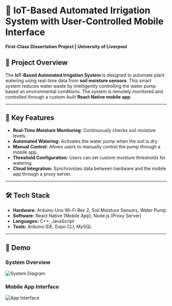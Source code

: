 # 🌿 IoT-Based Automated Irrigation System with User-Controlled Mobile Interface

**First-Class Dissertation Project | University of Liverpool**

## 📖 Project Overview

The **IoT-Based Automated Irrigation System** is designed to automate plant watering using real-time data from **soil moisture sensors**. This smart system reduces water waste by intelligently controlling the water pump based on environmental conditions. The system is remotely monitored and controlled through a custom-built **React Native mobile app**.

---

## 🔧 Key Features

- **Real-Time Moisture Monitoring:** Continuously checks soil moisture levels.  
- **Automated Watering:** Activates the water pump when the soil is dry.  
- **Manual Control:** Allows users to manually control the pump through a mobile app.  
- **Threshold Configuration:** Users can set custom moisture thresholds for watering.  
- **Cloud Integration:** Synchronizes data between hardware and the mobile app through a proxy server.

---

## 🛠️ Tech Stack

- **Hardware:** Arduino Uno Wi-Fi Rev 2, Soil Moisture Sensors, Water Pump  
- **Software:** React Native (Mobile App), Node.js (Proxy Server)  
- **Languages:** C++, JavaScript  
- **Tools:** Arduino IDE, Expo CLI, MySQL

---
## 📸 Demo

### **System Overview**

![System Diagram](./screenshots/system_diagram.png)

### **Mobile App Interface**

![App Interface](./screenshots/app_interface.png)
